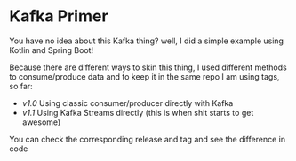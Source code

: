 # Kafka Primer

You have no idea about this Kafka thing? well, I did a simple example using Kotlin and Spring Boot!

Because there are different ways to skin this thing, I used different methods to consume/produce data and to keep it in the same repo I am using tags, so far:

  - *v1.0* Using classic consumer/producer directly with Kafka
  - *v1.1* Using Kafka Streams directly (this is when shit starts to get awesome)

You can check the corresponding release and tag and see the difference in code

